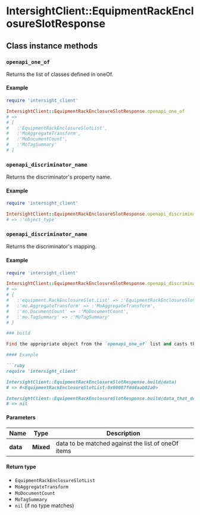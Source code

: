 # IntersightClient::EquipmentRackEnclosureSlotResponse

## Class instance methods

### `openapi_one_of`

Returns the list of classes defined in oneOf.

#### Example

```ruby
require 'intersight_client'

IntersightClient::EquipmentRackEnclosureSlotResponse.openapi_one_of
# =>
# [
#   :'EquipmentRackEnclosureSlotList',
#   :'MoAggregateTransform',
#   :'MoDocumentCount',
#   :'MoTagSummary'
# ]
```

### `openapi_discriminator_name`

Returns the discriminator's property name.

#### Example

```ruby
require 'intersight_client'

IntersightClient::EquipmentRackEnclosureSlotResponse.openapi_discriminator_name
# => :'object_type'
```

### `openapi_discriminator_name`

Returns the discriminator's mapping.

#### Example

```ruby
require 'intersight_client'

IntersightClient::EquipmentRackEnclosureSlotResponse.openapi_discriminator_mapping
# =>
# {
#   :'equipment.RackEnclosureSlot.List' => :'EquipmentRackEnclosureSlotList',
#   :'mo.AggregateTransform' => :'MoAggregateTransform',
#   :'mo.DocumentCount' => :'MoDocumentCount',
#   :'mo.TagSummary' => :'MoTagSummary'
# }

### build

Find the appropriate object from the `openapi_one_of` list and casts the data into it.

#### Example

```ruby
require 'intersight_client'

IntersightClient::EquipmentRackEnclosureSlotResponse.build(data)
# => #<EquipmentRackEnclosureSlotList:0x00007fdd4aab02a0>

IntersightClient::EquipmentRackEnclosureSlotResponse.build(data_that_doesnt_match)
# => nil
```

#### Parameters

| Name | Type | Description |
| ---- | ---- | ----------- |
| **data** | **Mixed** | data to be matched against the list of oneOf items |

#### Return type

- `EquipmentRackEnclosureSlotList`
- `MoAggregateTransform`
- `MoDocumentCount`
- `MoTagSummary`
- `nil` (if no type matches)


